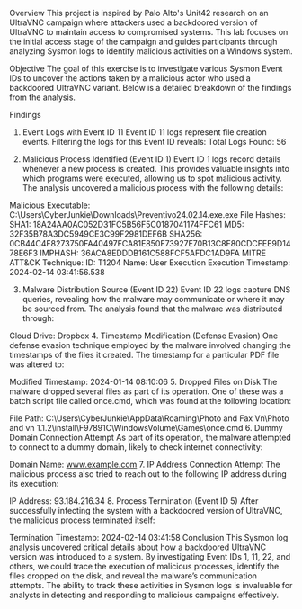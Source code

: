 Overview
This project is inspired by Palo Alto's Unit42 research on an UltraVNC campaign where attackers used a backdoored version of UltraVNC to maintain access to compromised systems. This lab focuses on the initial access stage of the campaign and guides participants through analyzing Sysmon logs to identify malicious activities on a Windows system.

Objective
The goal of this exercise is to investigate various Sysmon Event IDs to uncover the actions taken by a malicious actor who used a backdoored UltraVNC variant. Below is a detailed breakdown of the findings from the analysis.

Findings
1. Event Logs with Event ID 11
Event ID 11 logs represent file creation events. Filtering the logs for this Event ID reveals:
Total Logs Found: 56


2. Malicious Process Identified (Event ID 1)
Event ID 1 logs record details whenever a new process is created. This provides valuable insights into which programs were executed, allowing us to spot malicious activity. The analysis uncovered a malicious process with the following details:

Malicious Executable:
C:\Users\CyberJunkie\Downloads\Preventivo24.02.14.exe.exe
File Hashes:
SHA1: 18A24AA0AC052D31FC5B56F5C0187041174FFC61
MD5: 32F35B78A3DC5949CE3C99F2981DEF6B
SHA256: 0CB44C4F8273750FA40497FCA81E850F73927E70B13C8F80CDCFEE9D1478E6F3
IMPHASH: 36ACA8EDDDB161C588FCF5AFDC1AD9FA
MITRE ATT&CK Technique:
ID: T1204
Name: User Execution
Execution Timestamp:
2024-02-14 03:41:56.538


3. Malware Distribution Source (Event ID 22)
Event ID 22 logs capture DNS queries, revealing how the malware may communicate or where it may be sourced from. The analysis found that the malware was distributed through:

Cloud Drive: Dropbox
4. Timestamp Modification (Defense Evasion)
One defense evasion technique employed by the malware involved changing the timestamps of the files it created. The timestamp for a particular PDF file was altered to:

Modified Timestamp:
2024-01-14 08:10:06
5. Dropped Files on Disk
The malware dropped several files as part of its operation. One of these was a batch script file called once.cmd, which was found at the following location:

File Path:
C:\Users\CyberJunkie\AppData\Roaming\Photo and Fax Vn\Photo and vn 1.1.2\install\F97891C\WindowsVolume\Games\once.cmd
6. Dummy Domain Connection Attempt
As part of its operation, the malware attempted to connect to a dummy domain, likely to check internet connectivity:

Domain Name:
www.example.com
7. IP Address Connection Attempt
The malicious process also tried to reach out to the following IP address during its execution:

IP Address:
93.184.216.34
8. Process Termination (Event ID 5)
After successfully infecting the system with a backdoored version of UltraVNC, the malicious process terminated itself:

Termination Timestamp:
2024-02-14 03:41:58
Conclusion
This Sysmon log analysis uncovered critical details about how a backdoored UltraVNC version was introduced to a system. By investigating Event IDs 1, 11, 22, and others, we could trace the execution of malicious processes, identify the files dropped on the disk, and reveal the malware’s communication attempts. The ability to track these activities in Sysmon logs is invaluable for analysts in detecting and responding to malicious campaigns effectively.

